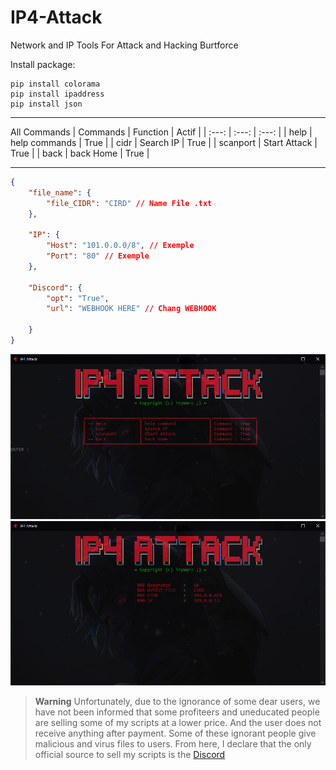# IP4-Attack
Network and IP Tools For Attack and Hacking Burtforce

Install package:
```
pip install colorama
pip install ipaddress
pip install json
````
---
All Commands
| Commands | Function | Actif |
|   :---:      |     :---:      |     :---:     |
| help   | help commands     | True    |
| cidr     | Search IP       | True    |
| scanport     | Start Attack       | True    |
| back     | back Home       | True    |

---
```json
{
    "file_name": {
        "file_CIDR": "CIRD" // Name File .txt
    },

    "IP": {
        "Host": "101.0.0.0/8", // Exemple
        "Port": "80" // Exemple
    },

    "Discord": {
        "opt": "True",
        "url": "WEBHOOK HERE" // Chang WEBHOOK
        
    }
}
```


![](https://github.com/TryWarzFiles/IP4-Attack/blob/main/img/screen1.PNG)
![](https://github.com/TryWarzFiles/IP4-Attack/blob/main/img/screen2.PNG)


> **Warning**
> Unfortunately, due to the ignorance of some dear users, we have not been informed that some profiteers and uneducated people are selling some of my scripts at a lower price. And the user does not receive anything after payment. Some of these ignorant people give malicious and virus files to users. From here, I declare that the only official source to sell my scripts is the [Discord](https://discord.gg/Erz8X9ypMq)
